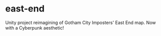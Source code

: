 # east-end
Unity project reimagining of Gotham City Imposters' East End map. Now with a Cyberpunk aesthetic!
